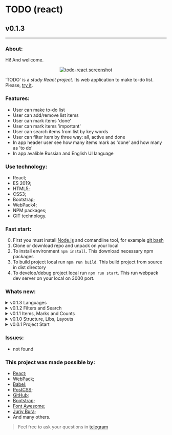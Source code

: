 # TODO (react)
## v0.1.3
---
  
### About:

Hi! And wellcome. 

<div align="center">

[![todo-react screenshot](https://avatars.mds.yandex.net/get-pdb/2828228/f97c29d1-5ac0-48d0-bea7-b1fd0881861a/s1200 "github.io/todo-react")](https://frontandrew.github.io/todo-react/)

</div>

'TODO' is a _study React project_. Its web application to make to-do list. Please, [try it](https://frontandrew.github.io/todo-react/).

### Features:

- User can make to-do list
- User can add/remove list items
- User can mark items 'done'
- User can mark items 'important'
- User can search items from list by key words
- User can filter item by three way: all, active and done
- In app header user see how many items mark as 'done' and how many as 'to do'
- In app avalible Russian and English UI language

### Use technology:

- React;
- ES 2019;
- HTML5;
- CSS3;
- Bootstrap;
- WebPack4;
- NPM paсkages;
- GIT technology.

### Fast start:

0. First you must install [Node.js](https://nodejs.org/en/) and comandline tool, for example [git bash](https://git-scm.com/downloads)
1. Clone or download repo and unpack on your local
2. To install environment `npm install`. This download necessary npm packages
3. To build project local run `npm run build`. This build project from source in dist directory
4. To develop/debug project local run `npm run start`. This run webpack dev server on your local on 3000 port.

### Whats new:

<details>
    <summary>v0.1.3 Languages</summary>
    <li>Added Russian language</li>
    <li>Added lang switcher to header</li>
    <li>Added some adaptivity improve</li>
    <li>Updeted README.md</li>
</details>

<details>
    <summary>v0.1.2 Filters and Search</summary>
    <li>User now can search items by label</li>
    <li>User now can filter items by three options</li>
    <li>Updeted README.md</li>
</details>

<details>
    <summary>v0.1.1 Items, Marks and Counts</summary>
    <li>User now can add new list items with custom label</li>
    <li>User now can delet any list item</li>
    <li>User now can mark/unmark any list item like done</li>
    <li>User now can mark/unmark any list item like important</li>
    <li>Now header counters work</li>
    <li>Updeted README.md</li>
</details>

<details>
    <summary>v0.1.0 Structure, Libs, Layouts</summary>
    <li>Added base layouts</li>
    <li>Now App work with 'Bootstrap' and 'Font Awesome'</li>
    <li>Added modules structure</li>
    <li>Added deployment scripts to gh-pages</li>
    <li>Updeted README.md</li>
</details>

<details>
    <summary>v0.0.1 Project Start</summary>
    <li>Develop start version</li>
</details>

### Issues:

- not found

### This project was made possible by:

* [React](https://reactjs.org);
* [WebPack](https://webpack.js.org);
* [Babel](https://babeljs.io);
* [PostCSS](https://vk.com/postcss);
* [GitHub](http://github.com);
* [Bootstrap](https://getbootstrap.com/);
* [Font Awesome](https://fontawesome.com/);
* [Juriy Bura](https://github.com/Juriy);
* And many others.

> Feel free to ask your questions in [telegram](https://t.me/frontandrew)
